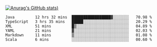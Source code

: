 [![Anurag's GitHub stats](https://github-readme-stats.vercel.app/api?username=Old-Camel&show_icons=true&theme=dark))](https://github.com/anuraghazra/github-readme-stats)
<!--START_SECTION:waka-->

```text
Java         12 hrs 32 mins  █████████████████▓░░░░░░░   70.98 %
TypeScript   3 hrs 35 mins   █████░░░░░░░░░░░░░░░░░░░░   20.29 %
XML          51 mins         █▒░░░░░░░░░░░░░░░░░░░░░░░   04.89 %
YAML         21 mins         ▓░░░░░░░░░░░░░░░░░░░░░░░░   02.03 %
Markdown     11 mins         ▒░░░░░░░░░░░░░░░░░░░░░░░░   01.08 %
Scala        6 mins          ░░░░░░░░░░░░░░░░░░░░░░░░░   00.60 %
```

<!--END_SECTION:waka-->


